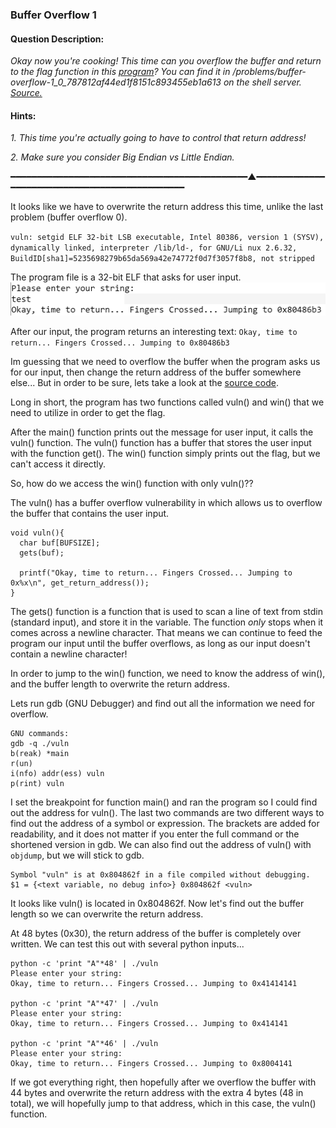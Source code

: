 ### Buffer Overflow 1

#### Question Description:

*Okay now you're cooking! This time can you overflow the buffer and return to the flag function in this [program](https://github.com/Eunseo-Lee/Computer-Journey/blob/master/CTF%20Writeup/2018/PicoCTF%202018/Binary%20Exploitation/Buffer%20Overflow%201/Attachments/vuln)? You can find it in /problems/buffer-overflow-1_0_787812af44ed1f8151c893455eb1a613 on the shell server. [Source.](https://github.com/Eunseo-Lee/Computer-Journey/blob/master/CTF%20Writeup/2018/PicoCTF%202018/Binary%20Exploitation/Buffer%20Overflow%201/Attachments/vuln.c)*

#### Hints:
*1. This time you're actually going to have to control that return address!*

*2. Make sure you consider Big Endian vs Little Endian.*

━━━━━━━━━━━━━━━━━━━━━━━━━━━━━━━━━━━━━━━━━━━━━▲━━━━━━━━━━━━━━━━━━━━━━━━━━━━━━━━━━━━━━━━━━━━━━

It looks like we have to overwrite the return address this time, unlike the last problem (buffer overflow 0). 


`
vuln: setgid ELF 32-bit LSB executable, Intel 80386, version 1 (SYSV), dynamically linked, interpreter /lib/ld-, for GNU/Li
nux 2.6.32, BuildID[sha1]=5235698279b65da569a42e74772f0d7f3057f8b8, not stripped
`

The program file is a 32-bit ELF that asks for user input. 
![screenshot1](https://github.com/Eunseo-Lee/Computer-Journey/blob/master/CTF%20Writeup/2018/PicoCTF%202018/Binary%20Exploitation/Buffer%20Overflow%201/Screenshots/test.PNG)

After our input, the program returns an interesting text: 
`Okay, time to return... Fingers Crossed... Jumping to 0x80486b3`

Im guessing that we need to overflow the buffer when the program asks us for our input, then change the return address of the buffer somewhere else... But in order to be sure, lets take a look at the [source code](https://github.com/Eunseo-Lee/Computer-Journey/blob/master/CTF%20Writeup/2018/PicoCTF%202018/Binary%20Exploitation/Buffer%20Overflow%201/Attachments/vuln.c). 

Long in short, the program has two functions called vuln() and win() that we need to utilize in order to get the flag. 

After the main() function prints out the message for user input, it calls the vuln() function. The vuln() function has a buffer that stores the user input with the function get(). The win() function simply prints out the flag, but we can't access it directly. 

So, how do we access the win() function with only vuln()??

The vuln() has a buffer overflow vulnerability in which allows us to overflow the buffer that contains the user input. 

```
void vuln(){                                                                                                               
  char buf[BUFSIZE];                                                                                                       
  gets(buf);                                                                                                               
                                                                                                                           
  printf("Okay, time to return... Fingers Crossed... Jumping to 0x%x\n", get_return_address());                            
}
```

The gets() function is a function that is used to scan a line of text from stdin (standard input), and store it in the variable. The function *only* stops when it comes across a newline character. That means we can continue to feed the program our input until the buffer overflows, as long as our input doesn't contain a newline character! 

In order to jump to the win() function, we need to know the address of win(), and the buffer length to overwrite the return address. 

Lets run gdb (GNU Debugger) and find out all the information we need for overflow. 

```
GNU commands:
gdb -q ./vuln
b(reak) *main
r(un)
i(nfo) addr(ess) vuln
p(rint) vuln
```

I set the breakpoint for function main() and ran the program so I could find out the address for vuln(). The last two commands are two different ways to find out the address of a symbol or expression. The brackets are added for readability, and it does not matter if you enter the full command or the shortened version in gdb. We can also find out the address of vuln() with `objdump`, but we will stick to gdb. 

```
Symbol "vuln" is at 0x804862f in a file compiled without debugging.
$1 = {<text variable, no debug info>} 0x804862f <vuln>
```

It looks like vuln() is located in 0x804862f. Now let's find out the buffer length so we can overwrite the return address. 

At 48 bytes (0x30), the return address of the buffer is completely over written. We can test this out with several python inputs...

```
python -c 'print "A"*48' | ./vuln    
Please enter your string:                                                                                                  
Okay, time to return... Fingers Crossed... Jumping to 0x41414141                                                           

python -c 'print "A"*47' | ./vuln    
Please enter your string:                                                                                                  
Okay, time to return... Fingers Crossed... Jumping to 0x414141

python -c 'print "A"*46' | ./vuln    
Please enter your string:                                                                                                  
Okay, time to return... Fingers Crossed... Jumping to 0x8004141               
```

If we got everything right, then hopefully after we overflow the buffer with 44 bytes and overwrite the return address with the extra 4 bytes (48 in total), we will hopefully jump to that address, which in this case, the vuln() function. 

